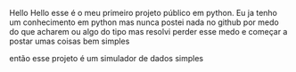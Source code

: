 Hello Hello
esse é o meu primeiro projeto público em python.
Eu ja tenho um conhecimento em python mas nunca postei nada no github por medo do que acharem ou algo do tipo
mas resolvi perder esse medo e começar a postar umas coisas bem simples

então esse projeto é um simulador de dados simples
